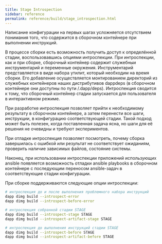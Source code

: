 ```yaml
---
title: Stage Introspection
sidebar: reference
permalink: reference/build/stage_introspection.html
---
```


Написание конфигурации на первых шагах усложняется отсутствием понимания того, что содержится в сборочном контейнере при выполнении инструкций.

В процессе сборки есть возможность получить доступ к определённой стадии, воспользовавшись опциями интроспекции. При интроспекции, как и при сборке, сборочный контейнер содержит служебныи инструментарий и переменные окружения. Инструментарий представляется в виде набора утилит, который необходим на время сборки. Его добавление осуществляется монтированием директорий из служебных контейнеров наших дистрибутивов dappdeps (в сборочном контейнере они доступны по пути /.dapp/deps). Интроспекция сводится к тому, что сборочный контейнер стадии запускается для пользователя в интерактивном режиме.

При разработке интроспекция позволяет прийти к необходимому результату в сборочном контейнере, а затем перенести все шаги, инструкции, в конфигурацию соответствующей стадии. Такой подход может быть полезен, когда поставленная задача ясна, но шаги для её решения не очевидны и требуют экспериментов.

При отладке интроспекция позволяет посмотреть, почему сборка завершилась с ошибкой или результат не соответствует ожиданиям, проверить наличие зависимых файлов, состояние системы.

Наконец, при использовании интроспекции приложений использующих ansible появляется возможность отладки ansible playbooks в сборочном контейнере с последующим переносом ansible-задач в соответствующие стадии конфигурации.

При сборке поддерживаются следующие опции интроспекции:

```bash
# интроспекция до и после выполнения проблемного набора инструкций
dapp dimg build --introspect-error  
dapp dimg build --introspect-before-error

# интроспекция собранной стадии STAGE
dapp dimg build --introspect-stage STAGE
dapp dimg build --introspect-artifact-stage STAGE

# интроспекция до выполнения инструкций стадии STAGE
dapp dimg build --introspect-before STAGE
dapp dimg build --introspect-artifact-before STAGE    
```

